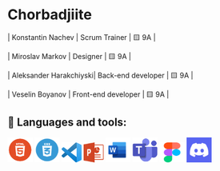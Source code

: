 # Chorbadjiite




| Konstantin Nachev | Scrum Trainer  | 🟨 9A |

| Miroslav Markov |  Designer  | 🟨 9A |

| Aleksander Harakchiyski| Back-end developer | 🟨 9A |

| Veselin Boyanov | Front-end developer  | 🟨 9A |

## 🚀 Languages and tools:
<p align="left"> 
        <img src="./images/Tools_and_Languages/html.png" width="50px" height="50px"> 
        <img src="./images/Tools_and_Languages/css.png" width="50px" height="50px"> 
        <img src="./images/Tools_and_Languages/vscode.png" width="40px" height="40px"> 
        <img src="./images/Tools_and_Languages/powerpoint.png" width="40px" height="40px"> 
        <img src="./images/Tools_and_Languages/word.png" width="50px" height="50px"> 
        <img src="./images/Tools_and_Languages/teams.png" width="50px" height="50px"> 
        <img src="./images/Tools_and_Languages/figma.png" width="50px" height="40px">
        <img src="./images/Tools_and_Languages/Discord_Icon.png" width="50px" height="50px"> 
</a>
</p>